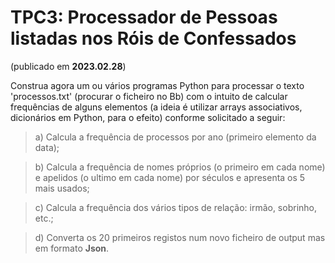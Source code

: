 # TPC3: Processador de Pessoas listadas nos Róis de Confessados

(publicado em **2023.02.28**)

Construa agora um ou vários programas Python
para  processar o texto 'processos.txt' (procurar o ficheiro no Bb) com o intuito de
calcular frequências de alguns elementos (a ideia é utilizar arrays associativos, dicionários em Python, para o efeito) conforme solicitado a seguir:

> a) Calcula a frequência de processos por ano (primeiro elemento da data);

> b) Calcula a frequência de nomes próprios (o primeiro em cada nome) e apelidos (o ultimo em cada nome) por séculos e apresenta os 5 mais usados;

> c) Calcula a frequência dos vários tipos de relação: irmão, sobrinho, etc.;

>d) Converta os 20 primeiros registos num novo ficheiro de output mas em formato **Json**.